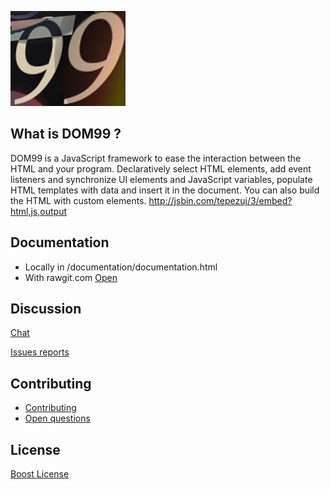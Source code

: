 ![DOM99](images/visual2.jpg)


## What is DOM99 ?

DOM99 is a JavaScript framework to ease the interaction between the HTML and your program. Declaratively select HTML elements, add event listeners and synchronize UI elements and JavaScript variables, populate HTML templates with data and insert it in the document. You can also build the HTML with custom elements.
http://jsbin.com/tepezuj/3/embed?html,js,output

## Documentation

 * Locally in /documentation/documentation.html
 * With rawgit.com [Open](https://cdn.rawgit.com/GrosSacASac/DOM99/7.0.0/documentation/documentation.html)

## Discussion

[Chat](https://dystroy.org/miaou/3)

[Issues reports](https://github.com/GrosSacASac/DOM99/issues)

## Contributing

 * [Contributing](documentation/contributing.md)
 * [Open questions](documentation/openquestions.md)

## License

[Boost License](./LICENSE.txt)
